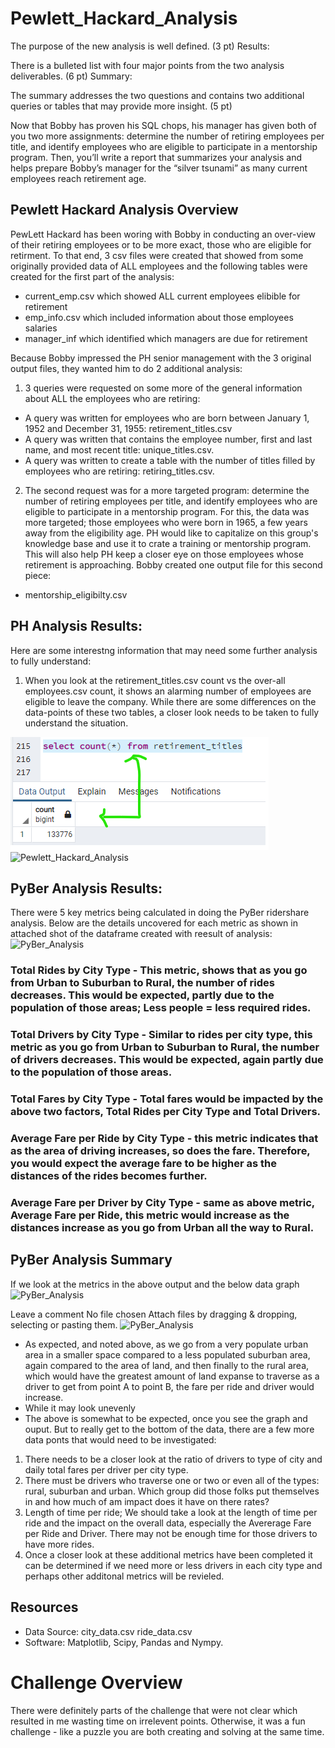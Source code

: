 # Pewlett_Hackard_Analysis




The purpose of the new analysis is well defined. (3 pt)
Results:

There is a bulleted list with four major points from the two analysis deliverables. (6 pt)
Summary:

The summary addresses the two questions and contains two additional queries or tables that may provide more insight. (5 pt)

Now that Bobby has proven his SQL chops, his manager has given both of you two more assignments: determine the number of retiring employees per title, and identify employees who are eligible to participate in a mentorship program. Then, you’ll write a report that summarizes your 
analysis and helps prepare Bobby’s manager for the “silver tsunami” as many current employees reach retirement age.

## Pewlett Hackard Analysis Overview
PewLett Hackard has been woring with Bobby in conducting an over-view of their retiring employees or to be more exact, those who are eligible for retirment. To that end, 3 csv files were created that showed from some originally provided data of ALL employees and the following tables were created for the first part of the analysis:

- current_emp.csv which showed ALL current employees elibible for retirement
- emp_info.csv which included information about those employees salaries
- manager_inf which identified which managers are due for retirement


Because Bobby impressed the PH senior management with the 3 original output files, they wanted him to do 2 additional analysis:
1) 3 queries were requested on some more of the general information about ALL the employees who are retiring: 
- A query was written for employees who are born between January 1, 1952 and December 31, 1955: retirement_titles.csv
- A query was written that contains the employee number, first and last name, and most recent title: unique_titles.csv.
- A query was written to create a table with the number of titles filled by employees who are retiring: retiring_titles.csv. 

2) The second request was for a more targeted program: determine the number of retiring employees per title, and identify employees who are eligible to participate in a mentorship program. For this, the data was more targeted; those employees who were born in 1965, a few years away from the eligibility age. PH would like to capitalize on this group's knowledge base and use it to crate a training or mentorship program. This will also help PH keep a closer eye on those employees whose retirement is approaching.  Bobby created one output file for this second piece:

- mentorship_eligibilty.csv

## PH Analysis Results:
Here are some interestng information that may need some further analysis to fully understand:
1) When you look at the retirement_titles.csv count vs the over-all employees.csv count, it shows an alarming number of employees are eligible to leave the company.  While there are some differences on the data-points of these two tables, a closer look needs to be taken to fully understand the situation.

![Pewlett_Hackard_Analysis](./ret_titles.png)
![Pewlett_Hackard_Analysis](./employees.png)

## PyBer Analysis Results:
There were 5 key metrics being calculated in doing the PyBer ridershare analysis.  Below are the details uncovered for each metric as shown in attached shot of the dataframe created with reesult of analysis:
![PyBer_Analysis](./Pyber_summary_df.png)
### Total Rides by City Type - This metric, shows that as you go from Urban to Suburban to Rural, the number of rides decreases.  This would be expected, partly due to the population of those areas; Less people = less required rides.
### Total Drivers by City Type  - Similar to rides per city type, this metric as you go from Urban to Suburban to Rural, the number of drivers decreases.  This would be expected, again partly due to the population of those areas.
### Total Fares by City Type  - Total fares would be impacted by the above two factors, Total Rides per City Type and Total Drivers.
### Average Fare per Ride by City Type - this metric indicates that as the area of driving increases, so does the fare.  Therefore, you would expect the average fare to be higher as the distances of the rides becomes further.
### Average Fare per Driver by City Type - same as above metric, Average Fare per Ride, this metric would increase as the distances increase as you go from Urban all the way to Rural.

## PyBer Analysis Summary
If we look at the metrics in the above output and the below data graph
![PyBer_Analysis](./Fig7.png)
 
Leave a comment
No file chosen
Attach files by dragging & dropping, selecting or pasting them.
![PyBer_Analysis](./TotalFaresbyCityType2.png)

- As expected, and noted above, as we go from a very populate urban area in a smaller space compared to a less populated suburban area, again compared to the area of land, and then finally to the rural area, which would have the greatest amount of land expanse to traverse as a driver to get from point A to point B, the fare per ride and driver would increase.
- While it may look unevenly 
- The above is somewhat to be expected, once you see the graph and ouput. But to really get to the bottom of the data, there are a few more data ponts that would need to be investigated:
1) There needs to be a closer look at the ratio of drivers to type of city and daily total fares per driver per city type.  
2) There must be drivers who traverse one or two or even all of the types: rural, suburban and urban.  Which group did those folks put themselves in and how much of am impact does it have on there rates?
3) Length of time per ride; We should take a look at the length of time per ride and the impact on the overall data, especially the Avererage Fare per Ride and Driver.  There may not be enough time for those drivers to have more rides.
4) Once a closer look at these additional metrics have been completed it can be determined if we need more or less drivers in each city type and perhaps other additonal metrics will be revieled. 
## Resources
- Data Source: city_data.csv 
	       ride_data.csv
- Software: Matplotlib, Scipy, Pandas and Nympy.
# Challenge Overview
There were definitely parts of the challenge that were not clear which resulted in me wasting time on irrelevent points. Otherwise, it was a fun challenge - like a puzzle you are both creating and solving at the same time.
